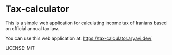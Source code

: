 # Tax-calculator

This is a simple web application for calculating income tax of Iranians based on official annual tax law.

You can use this web application at: <https://tax-calculator.aryayi.dev/>

LICENSE: MIT
